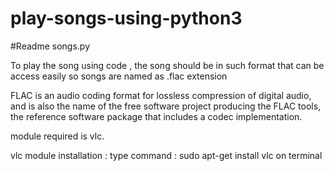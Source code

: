 # play-songs-using-python3


#Readme songs.py

To play the song using code , the song should be in such format that can be access easily so songs are named as .flac extension

FLAC is an audio coding format for lossless compression of digital audio, and is also the name of the free software project producing the FLAC tools, the reference software package that includes a codec implementation.

module required is vlc.

vlc module installation : 
    type command :  sudo apt-get install vlc   on terminal
